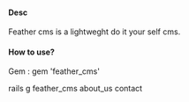 #### Desc
Feather cms is a lightweght do it your self cms.


#### How to use?

Gem : gem 'feather_cms'

rails g feather_cms about_us contact
